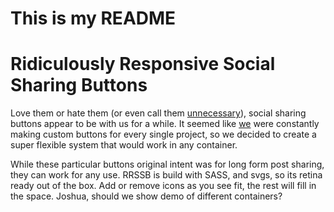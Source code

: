 # This is my README

<h1>Ridiculously Responsive Social Sharing Buttons</h1>
<p>Love them or hate them (or even call them <a href="http://solomon.io/why-im-done-with-social-media-buttons/">unnecessary</a>), social sharing buttons appear to be with us for a while. It seemed like <a href="http://www.kurtnoble.com">we</a> were constantly making custom buttons for every single project, so we decided to create a super flexible system that would work in any container.</p>

<p>While these particular buttons original intent was for long form post sharing, they can work for any use. RRSSB is build with SASS, and svgs, so its retina ready out of the box. Add or remove icons as you see fit, the rest will fill in the space. Joshua, should we show demo of different containers?</p>